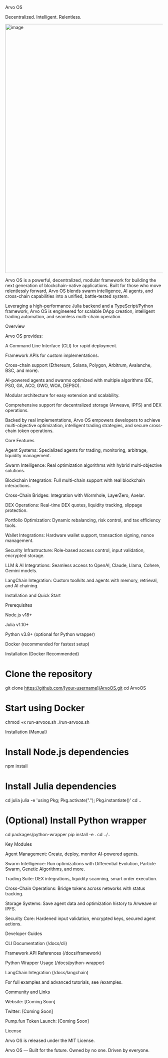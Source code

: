Arvo OS

Decentralized. Intelligent. Relentless.

<img width="794" alt="image" src="https://github.com/user-attachments/assets/a5c24b41-6e35-4fc1-8411-160bd65abb6a" />


Arvo OS is a powerful, decentralized, modular framework for building the next generation of blockchain-native applications. Built for those who move relentlessly forward, Arvo OS blends swarm intelligence, AI agents, and cross-chain capabilities into a unified, battle-tested system.

Leveraging a high-performance Julia backend and a TypeScript/Python framework, Arvo OS is engineered for scalable DApp creation, intelligent trading automation, and seamless multi-chain operation.

Overview

Arvo OS provides:

A Command Line Interface (CLI) for rapid deployment.

Framework APIs for custom implementations.

Cross-chain support (Ethereum, Solana, Polygon, Arbitrum, Avalanche, BSC, and more).

AI-powered agents and swarms optimized with multiple algorithms (DE, PSO, GA, ACO, GWO, WOA, DEPSO).

Modular architecture for easy extension and scalability.

Comprehensive support for decentralized storage (Arweave, IPFS) and DEX operations.

Backed by real implementations, Arvo OS empowers developers to achieve multi-objective optimization, intelligent trading strategies, and secure cross-chain token operations.

Core Features

Agent Systems: Specialized agents for trading, monitoring, arbitrage, liquidity management.

Swarm Intelligence: Real optimization algorithms with hybrid multi-objective solutions.

Blockchain Integration: Full multi-chain support with real blockchain interactions.

Cross-Chain Bridges: Integration with Wormhole, LayerZero, Axelar.

DEX Operations: Real-time DEX quotes, liquidity tracking, slippage protection.

Portfolio Optimization: Dynamic rebalancing, risk control, and tax efficiency tools.

Wallet Integrations: Hardware wallet support, transaction signing, nonce management.

Security Infrastructure: Role-based access control, input validation, encrypted storage.

LLM & AI Integrations: Seamless access to OpenAI, Claude, Llama, Cohere, Gemini models.

LangChain Integration: Custom toolkits and agents with memory, retrieval, and AI chaining.

Installation and Quick Start

Prerequisites

Node.js v18+

Julia v1.10+

Python v3.8+ (optional for Python wrapper)

Docker (recommended for fastest setup)

Installation (Docker Recommended)

# Clone the repository
git clone https://github.com/[your-username]/ArvoOS.git
cd ArvoOS

# Start using Docker
chmod +x run-arvoos.sh
./run-arvoos.sh

Installation (Manual)

# Install Node.js dependencies
npm install

# Install Julia dependencies
cd julia
julia -e 'using Pkg; Pkg.activate("."); Pkg.instantiate()'
cd ..

# (Optional) Install Python wrapper
cd packages/python-wrapper
pip install -e .
cd ../..

Key Modules

Agent Management: Create, deploy, monitor AI-powered agents.

Swarm Intelligence: Run optimizations with Differential Evolution, Particle Swarm, Genetic Algorithms, and more.

Trading Suite: DEX integrations, liquidity scanning, smart order execution.

Cross-Chain Operations: Bridge tokens across networks with status tracking.

Storage Systems: Save agent data and optimization history to Arweave or IPFS.

Security Core: Hardened input validation, encrypted keys, secured agent actions.

Developer Guides

CLI Documentation (/docs/cli)

Framework API References (/docs/framework)

Python Wrapper Usage (/docs/python-wrapper)

LangChain Integration (/docs/langchain)

For full examples and advanced tutorials, see /examples.

Community and Links

Website: [Coming Soon]

Twitter: [Coming Soon]

Pump.fun Token Launch: [Coming Soon]

License

Arvo OS is released under the MIT License.

Arvo OS — Built for the future. Owned by no one. Driven by everyone.
